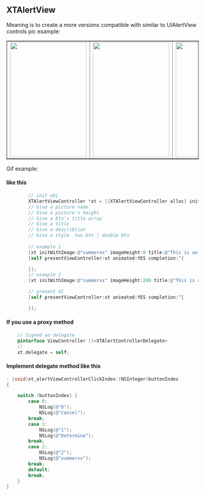 ## XTAlertView


Meaning is to create a more versions compatible with similar to UIAlertView controls
pic example:
<table border="1">
<tr>
    <td><img src="http://ww4.sinaimg.cn/large/e6a4355cgw1f7e3c2t0mvj20jz0zkmyk.jpg" width="200" height="300"></td>
    <td><img src="http://ww1.sinaimg.cn/large/e6a4355cgw1f7e3cv8mv8j20ku112js8.jpg" width="200" height="300"></td>
    <td><img src="http://ww3.sinaimg.cn/large/e6a4355cgw1f7e3d0ucy1j20ku112jsm.jpg" width="200" height="300"></td>
    <td><img src="http://ww2.sinaimg.cn/large/e6a4355cgw1f7e3d5z1hbj20jz0zkmxx.jpg" width="200" height="300"></td>
</tr>
</table>


Gif example:

#### like this
```objectivec
        // init obj
        XTAlertViewController *xt = [[XTAlertViewController alloc] init];
        // Give a picture name
        // Give a picture's height
        // Give a btn's title array
        // Give a title
        // Give a describtion
        // Give a style  two btn | double btn
        
        // example 1
        [xt initWithImage:@"summerxx" imageHeight:0 title:@"This is an introduction" btnTitles:@[@"Cancel", @"Determine"] des:@"A simple and easy to use more version using the controls Copyright © 2016年 夏天然后. All rights reserved." style:AlterDefault];
        [self presentViewController:xt animated:YES completion:^{

        }];
        // example 2
        [xt initWithImage:@"summerxx" imageHeight:200 title:@"This is an introduction" btnTitles:@[@"Cancel", @"Determine", @"summerxx"] des:@"A simple and easy to use more version using the controls Copyright © 2016年 夏天然后. All rights reserved." style:AlterDouble];

        // present VC
        [self presentViewController:xt animated:YES completion:^{

        }];
```
#### If you use a proxy method 
```objectivec
    // Signed an delegate
    @interface ViewController ()<XTAlertControllerDelegate>
    // 
    xt.delegate = self;
```
#### Implement delegate method like this
```objectivec
- (void)xt_alertViewControllerClickIndex:(NSInteger)buttonIndex
{

    switch (buttonIndex) {
        case 0:
            NSLog(@"0");
            NSLog(@"Cancel");
        break;
        case 1:
            NSLog(@"1");
            NSLog(@"Determine");
        break;
        case 2:
            NSLog(@"2");
            NSLog(@"summerxx");
        break;
        default:
        break;
    }
}
```
